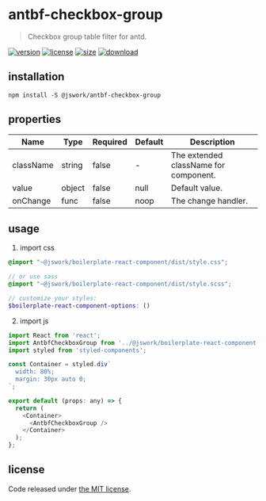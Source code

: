 # antbf-checkbox-group
> Checkbox group table filter for antd.

[![version][version-image]][version-url]
[![license][license-image]][license-url]
[![size][size-image]][size-url]
[![download][download-image]][download-url]

## installation
```shell
npm install -S @jswork/antbf-checkbox-group
```

## properties
| Name      | Type   | Required | Default | Description                           |
| --------- | ------ | -------- | ------- | ------------------------------------- |
| className | string | false    | -       | The extended className for component. |
| value     | object | false    | null    | Default value.                        |
| onChange  | func   | false    | noop    | The change handler.                   |


## usage
1. import css
  ```scss
  @import "~@jswork/boilerplate-react-component/dist/style.css";

  // or use sass
  @import "~@jswork/boilerplate-react-component/dist/style.scss";

  // customize your styles:
  $boilerplate-react-component-options: ()
  ```
2. import js
  ```js
  import React from 'react';
  import AntbfCheckboxGroup from '../@jswork/boilerplate-react-component';
  import styled from 'styled-components';

  const Container = styled.div`
    width: 80%;
    margin: 30px auto 0;
  `;

  export default (props: any) => {
    return (
      <Container>
        <AntbfCheckboxGroup />
      </Container>
    );
  };

  ```

## license
Code released under [the MIT license](https://github.com/afeiship/antbf-checkbox-group/blob/master/LICENSE.txt).

[version-image]: https://img.shields.io/npm/v/@jswork/antbf-checkbox-group
[version-url]: https://npmjs.org/package/@jswork/antbf-checkbox-group

[license-image]: https://img.shields.io/npm/l/@jswork/antbf-checkbox-group
[license-url]: https://github.com/afeiship/antbf-checkbox-group/blob/master/LICENSE.txt

[size-image]: https://img.shields.io/bundlephobia/minzip/@jswork/antbf-checkbox-group
[size-url]: https://github.com/afeiship/antbf-checkbox-group/blob/master/dist/antbf-checkbox-group.min.js

[download-image]: https://img.shields.io/npm/dm/@jswork/antbf-checkbox-group
[download-url]: https://www.npmjs.com/package/@jswork/antbf-checkbox-group

